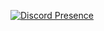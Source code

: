 [![Discord Presence](https://lanyard.cnrad.dev/api/916962983958151168)](https://discord.com/users/916962983958151168)
